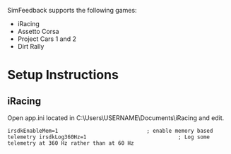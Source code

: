 SimFeedback supports the following games:

* iRacing
* Assetto Corsa
* Project Cars 1 and 2
* Dirt Rally

# Setup Instructions

## iRacing 

Open app.ini located in C:\Users\USERNAME\Documents\iRacing and edit.

`
irsdkEnableMem=1                        	; enable memory based telemetry
irsdkLog360Hz=1                         	; Log some telemetry at 360 Hz rather than at 60 Hz
`

